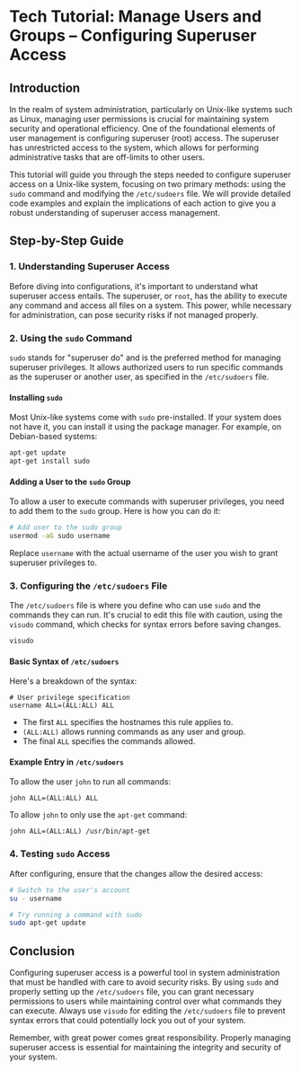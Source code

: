 # Tech Tutorial: Manage Users and Groups – Configuring Superuser Access

## Introduction

In the realm of system administration, particularly on Unix-like systems such as Linux, managing user permissions is crucial for maintaining system security and operational efficiency. One of the foundational elements of user management is configuring superuser (root) access. The superuser has unrestricted access to the system, which allows for performing administrative tasks that are off-limits to other users.

This tutorial will guide you through the steps needed to configure superuser access on a Unix-like system, focusing on two primary methods: using the `sudo` command and modifying the `/etc/sudoers` file. We will provide detailed code examples and explain the implications of each action to give you a robust understanding of superuser access management.

## Step-by-Step Guide

### 1. Understanding Superuser Access

Before diving into configurations, it's important to understand what superuser access entails. The superuser, or `root`, has the ability to execute any command and access all files on a system. This power, while necessary for administration, can pose security risks if not managed properly.

### 2. Using the `sudo` Command

`sudo` stands for "superuser do" and is the preferred method for managing superuser privileges. It allows authorized users to run specific commands as the superuser or another user, as specified in the `/etc/sudoers` file.

#### Installing `sudo`

Most Unix-like systems come with `sudo` pre-installed. If your system does not have it, you can install it using the package manager. For example, on Debian-based systems:

```bash
apt-get update
apt-get install sudo
```

#### Adding a User to the `sudo` Group

To allow a user to execute commands with superuser privileges, you need to add them to the `sudo` group. Here is how you can do it:

```bash
# Add user to the sudo group
usermod -aG sudo username
```

Replace `username` with the actual username of the user you wish to grant superuser privileges to.

### 3. Configuring the `/etc/sudoers` File

The `/etc/sudoers` file is where you define who can use `sudo` and the commands they can run. It's crucial to edit this file with caution, using the `visudo` command, which checks for syntax errors before saving changes.

```bash
visudo
```

#### Basic Syntax of `/etc/sudoers`

Here's a breakdown of the syntax:

```
# User privilege specification
username ALL=(ALL:ALL) ALL
```

- The first `ALL` specifies the hostnames this rule applies to.
- `(ALL:ALL)` allows running commands as any user and group.
- The final `ALL` specifies the commands allowed.

#### Example Entry in `/etc/sudoers`

To allow the user `john` to run all commands:

```plaintext
john ALL=(ALL:ALL) ALL
```

To allow `john` to only use the `apt-get` command:

```plaintext
john ALL=(ALL:ALL) /usr/bin/apt-get
```

### 4. Testing `sudo` Access

After configuring, ensure that the changes allow the desired access:

```bash
# Switch to the user's account
su - username

# Try running a command with sudo
sudo apt-get update
```

## Conclusion

Configuring superuser access is a powerful tool in system administration that must be handled with care to avoid security risks. By using `sudo` and properly setting up the `/etc/sudoers` file, you can grant necessary permissions to users while maintaining control over what commands they can execute. Always use `visudo` for editing the `/etc/sudoers` file to prevent syntax errors that could potentially lock you out of your system.

Remember, with great power comes great responsibility. Properly managing superuser access is essential for maintaining the integrity and security of your system.